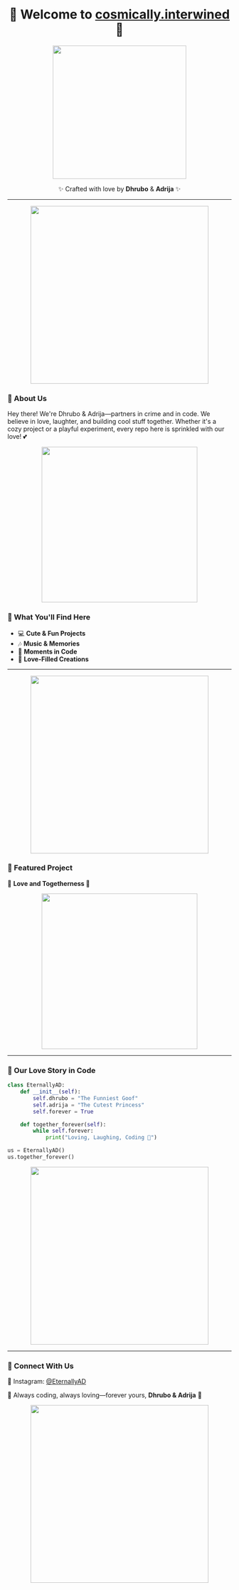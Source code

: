 <h1 align="center">💖 Welcome to <a href="https://github.com/cosmically.interwined">cosmically.interwined</a> 💖</h1>

<p align="center">
  <img src="https://media.giphy.com/media/3ov9jExd1sJzGFFI3i/giphy.gif" width="300" />
</p>

<p align="center">✨ Crafted with love by <b>Dhrubo</b> & <b>Adrija</b> ✨</p>

---

<p align="center">
  <img src="https://media.giphy.com/media/l0HlBO7eyXzSZkJri/giphy.gif" width="400" />
</p>

### 💌 About Us

Hey there! We're Dhrubo & Adrija—partners in crime and in code. We believe in love, laughter, and building cool stuff together. Whether it's a cozy project or a playful experiment, every repo here is sprinkled with our love! 💕

<p align="center">
  <img src="https://media.giphy.com/media/xT9IgG50Fb7Mi0prBC/giphy.gif" width="350" />
</p>

### 🌟 What You'll Find Here

- 💻 **Cute & Fun Projects**
- 🎶 **Music & Memories**
- 📸 **Moments in Code**
- 💌 **Love-Filled Creations**

---

<p align="center">
  <img src="https://media.giphy.com/media/3ohs4BSacFKI7A717y/giphy.gif" width="400" />
</p>

### 📌 Featured Project

💞 **Love and Togetherness 💫**

<p align="center">
  <img src="https://media.giphy.com/media/3o7aCTfyhYawdOXcFW/giphy.gif" width="350" />
</p>

---

### 🥰 Our Love Story in Code

```python
class EternallyAD:
    def __init__(self):
        self.dhrubo = "The Funniest Goof"
        self.adrija = "The Cutest Princess"
        self.forever = True

    def together_forever(self):
        while self.forever:
            print("Loving, Laughing, Coding 💖")

us = EternallyAD()
us.together_forever()
```

<p align="center">
  <img src="https://media.giphy.com/media/26AHONQ79FdWZhAI0/giphy.gif" width="400" />
</p>

---

### 📣 Connect With Us

🌸 Instagram: [@EternallyAD](https://instagram.com/cosmically.interwined)

💌 Always coding, always loving—forever yours, **Dhrubo & Adrija** 💌

<p align="center">
  <img src="https://media.giphy.com/media/l4FGwHEUCGILzPF0k/giphy.gif" width="400" />
</p>

